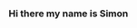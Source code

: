 ### Hi there my name is Simon

<!--
**sknaapen23/sknaapen23** is a ✨ _special_ ✨ repository because its `README.md` (this file) appears on your GitHub profile.

I am a senior in highschool
I play the guitar
I am Dutch and Colombian
